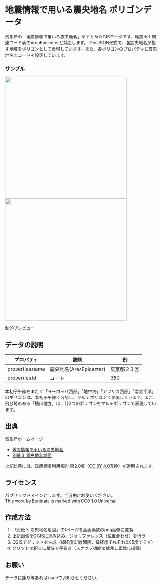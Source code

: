 # 地震情報で用いる震央地名 ポリゴンデータ
気象庁の「地震情報で用いる震央地名」をまとめたGISデータです。地震火山関連コード表のAreaEpicenterと対応します。
GeoJSON形式で、各震央地名が指す地域をポリゴンとして表現しています。また、各ポリゴンのプロパティに震央地名とコードを設定しています。

### サンプル
[<img src="https://github.com/user-attachments/assets/6abe69f6-0844-4b62-8349-ae92860ce168" width="400px"><img src="https://github.com/user-attachments/assets/38699bf3-801c-4fad-94cd-2a60a432b5f2" width="400px">
](https://github.com/0Quake/JMA_Region/blob/main/%E9%9C%87%E5%A4%AE%E5%9C%B0%E5%90%8D.geojson)

[動的プレビュー](https://github.com/0Quake/JMA_Region/blob/main/%E9%9C%87%E5%A4%AE%E5%9C%B0%E5%90%8D.geojson)

## データの説明
|プロパティ|説明|例|
|-|-|-|
|properties.name|震央地名(AreaEpicenter)|東京都２３区|
|properties.id|コード|350|

本初子午線をまたぐ「ヨーロッパ西部」「地中海」「アフリカ西部」「南太平洋」のポリゴンは、本初子午線で分割し、マルチポリゴンで表現しています。また、飛び地のある「檜山地方」は、計2つのポリゴンをマルチポリゴンで表現しています。

## 出典
気象庁ホームページ
- [地震情報で用いる震央地名](https://www.data.jma.go.jp/eqev/data/joho/region/index.html)
- [別紙３ 震央地名地図](https://www.jma.go.jp/jma/press/0609/20b/20060920bessi3.pdf)

上記出典には、政府標準利用規約 第2.0版（[CC BY 4.0](https://creativecommons.org/licenses/by/4.0/legalcode.ja)互換）が適用されます。

## ライセンス
パブリックドメインとします。ご自由にお使いください。  
This work by Benidate is marked with CC0 1.0 Universal

## 作成方法
1. 「別紙３ 震央地名地図」の1ページを高画素数のpng画像に変換
2. 上記画像をQGISに読み込み、ジオリファレンス（位置合わせ）を行う
3. QGISでグリッドを生成（緯経度0.1度間隔、緯経度それぞれ0.05度ずらす）
4. グリッドを頼りに根性で手書き（スナップ機能を使用し正確に描画）

## お願い
データに謝り等あればissueでお知らせください。

